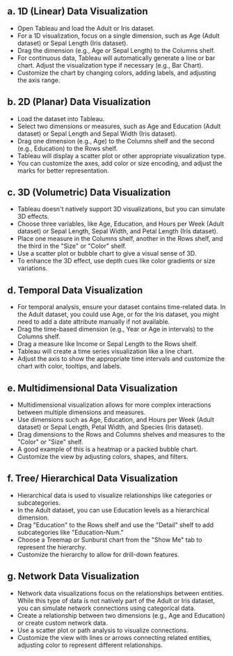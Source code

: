 ## a. 1D (Linear) Data Visualization
- Open Tableau and load the Adult or Iris dataset.
- For a 1D visualization, focus on a single dimension, such as Age (Adult dataset) or Sepal Length (Iris dataset).
- Drag the dimension (e.g., Age or Sepal Length) to the Columns shelf.
- For continuous data, Tableau will automatically generate a line or bar chart. Adjust the visualization type if necessary (e.g., Bar Chart).
- Customize the chart by changing colors, adding labels, and adjusting the axis range.

## b. 2D (Planar) Data Visualization
- Load the dataset into Tableau.
- Select two dimensions or measures, such as Age and Education (Adult dataset) or Sepal Length and Sepal Width (Iris dataset).
- Drag one dimension (e.g., Age) to the Columns shelf and the second (e.g., Education) to the Rows shelf.
- Tableau will display a scatter plot or other appropriate visualization type.
- You can customize the axes, add color or size encoding, and adjust the marks for better representation.

## c. 3D (Volumetric) Data Visualization
- Tableau doesn't natively support 3D visualizations, but you can simulate 3D effects.
- Choose three variables, like Age, Education, and Hours per Week (Adult dataset) or Sepal Length, Sepal Width, and Petal Length (Iris dataset).
- Place one measure in the Columns shelf, another in the Rows shelf, and the third in the "Size" or "Color" shelf.
- Use a scatter plot or bubble chart to give a visual sense of 3D.
- To enhance the 3D effect, use depth cues like color gradients or size variations.

## d. Temporal Data Visualization
- For temporal analysis, ensure your dataset contains time-related data. In the Adult dataset, you could use Age, or for the Iris dataset, you might need to add a date attribute manually if not available.
- Drag the time-based dimension (e.g., Year or Age in intervals) to the Columns shelf.
- Drag a measure like Income or Sepal Length to the Rows shelf.
- Tableau will create a time series visualization like a line chart.
- Adjust the axis to show the appropriate time intervals and customize the chart with color, tooltips, and labels.

## e. Multidimensional Data Visualization
- Multidimensional visualization allows for more complex interactions between multiple dimensions and measures.
- Use dimensions such as Age, Education, and Hours per Week (Adult dataset) or Sepal Length, Petal Width, and Species (Iris dataset).
- Drag dimensions to the Rows and Columns shelves and measures to the "Color" or "Size" shelf.
- A good example of this is a heatmap or a packed bubble chart.
- Customize the view by adjusting colors, shapes, and filters.

## f. Tree/ Hierarchical Data Visualization
- Hierarchical data is used to visualize relationships like categories or subcategories.
- In the Adult dataset, you can use Education levels as a hierarchical dimension.
- Drag "Education" to the Rows shelf and use the "Detail" shelf to add subcategories like "Education-Num."
- Choose a Treemap or Sunburst chart from the "Show Me" tab to represent the hierarchy.
- Customize the hierarchy to allow for drill-down features.

## g. Network Data Visualization
- Network data visualizations focus on the relationships between entities. While this type of data is not natively part of the Adult or Iris dataset, you can simulate network connections using categorical data.
- Create a relationship between two dimensions (e.g., Age and Education) or create custom network data.
- Use a scatter plot or path analysis to visualize connections.
- Customize the view with lines or arrows connecting related entities, adjusting color to represent different relationships.
